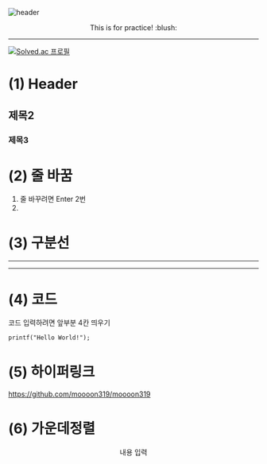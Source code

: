![header](https://capsule-render.vercel.app/api?type=waving&color=auto&height=200&section=header&text=Hello!&fontSize=40)

<div align=center>
This is for practice! :blush:
    
</div>

******
[![Solved.ac
프로필](http://mazassumnida.wtf/api/generate_badge?boj=bean2486)](https://solved.ac/bean2486)


# (1) Header

## 제목2
### 제목3

# (2) 줄 바꿈
1. 줄 바꾸려면 Enter 2번
2. <br/>


# (3) 구분선
-----
*****

# (4) 코드
코드 입력하려면 앞부분 4칸 띄우기

    printf("Hello World!");

# (5) 하이퍼링크
<https://github.com/moooon319/moooon319>

# (6) 가운데정렬
<div align=center>
내용 입력
</div>
